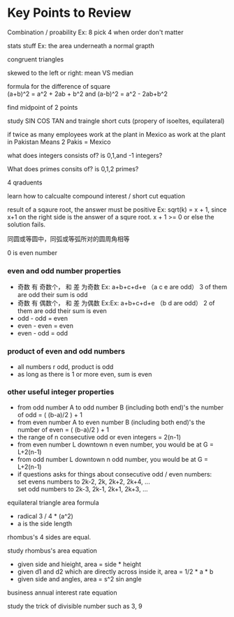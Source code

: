 # Key Points to Review

Combination / proability
Ex: 8 pick 4 when order don't matter

stats stuff
Ex: the area underneath a normal grapth

congruent triangles

skewed to the left or right: mean VS median

formula for the difference of square  
(a+b)^2 = a^2 + 2ab + b^2 and (a-b)^2 = a^2 - 2ab+b^2

find midpoint of 2 points

study SIN COS TAN and traingle short cuts (propery of isoeltes, equilateral)

if twice as many employees work at the plant in Mexico as work at the plant in Pakistan Means 2 Pakis = Mexico

what does integers consists of? is 0,1,and -1 integers?

What does primes consits of? is 0,1,2 primes?

4 qraduents

learn how to calcualte compound interest / short cut equation

result of a sqaure root, the answer must be positive
Ex: sqrt(k) = x + 1, since x+1 on the right side is the answer of a squre root.
x + 1 >= 0 or else the solution fails.

同圆或等圆中，同弧或等弧所对的圆周角相等

0 is even number

### even and odd number properties
- 奇数 有 奇数个， 和 差 为奇数 
Ex: a+b+c+d+e （a c e are odd） 3 of them are odd 
their sum is odd
- 奇数 有 偶数个， 和 差 为偶数 
Ex:Ex: a+b+c+d+e （b d are odd） 2 of them are odd 
their sum is even
- odd - odd = even
- even - even = even
- even - odd = odd


### product of even and odd numbers
- all numbers r odd, product is odd
- as long as there is 1 or more even, sum is even

### other useful integer properties
- from odd number A to odd number B (including both end)'s the number of odd = ( (b-a)/2 )  + 1
- from even number A to even number B (including both end)'s the number of even = ( (b-a)/2 )  + 1
- the range of n consecutive odd or even integers = 2(n-1)
- from even number L downtown n even number, you would be at G = L+2(n-1)
- from odd number L downtown n odd number, you would be at G = L+2(n-1)
- if questions asks for things about consecutive odd / even numbers:   
set evens numbers to 2k-2, 2k, 2k+2, 2k+4, ...  
set odd numbers to 2k-3, 2k-1, 2k+1, 2k+3, ...

equilateral triangle area formula
- radical 3 / 4 * (a^2) 
- a is the side length

rhombus's 4 sides are equal.

study rhombus's area equation 
- given side and hieight, area = side * height
- given d1 and d2 which are directly across inside it, area = 1/2 * a * b
- given side and angles, area = s^2 sin angle

business annual interest rate equation

study the trick of divisible number such as 3, 9 







